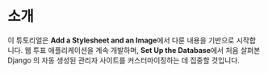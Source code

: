 # 소개

이 튜토리얼은 **Add a Stylesheet and an Image**에서 다룬 내용을 기반으로 시작합니다. 웹 투표 애플리케이션을 계속 개발하며, **Set Up the Database**에서 처음 살펴본 Django 의 자동 생성된 관리자 사이트를 커스터마이징하는 데 집중할 것입니다.
